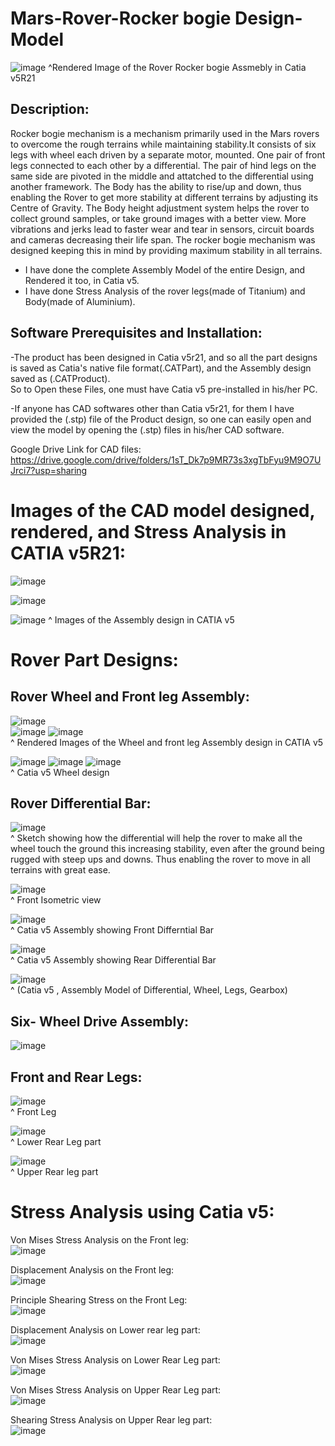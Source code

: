 # Mars-Rover-Rocker bogie Design-Model  
 
![image](https://user-images.githubusercontent.com/84036074/126301984-ffd4b627-9b29-48ff-aee7-f9e64355e841.png)
^Rendered Image of the Rover Rocker bogie Assmebly in Catia v5R21

## Description:  

Rocker bogie mechanism is a mechanism primarily used in the Mars rovers to overcome the rough terrains while maintaining stability.It consists of six legs with wheel each driven by a separate motor, mounted. One pair of front legs connected to each other by a differential. The pair of hind legs on the same side are pivoted in the middle and attatched to the differential using another framework. The Body has the ability to rise/up and down, thus enabling the Rover to get more stability at different terrains by adjusting its Centre of Gravity. The Body height adjustment system helps the rover to collect ground samples, or take ground images with a better view. More vibrations and jerks lead to faster wear and tear in sensors, circuit boards and cameras decreasing their life span. The rocker bogie mechanism was designed keeping this in mind by providing maximum stability in all terrains.
- I have done the complete Assembly Model of the entire Design, and Rendered it too, in Catia v5.
- I have done Stress Analysis of the rover legs(made of Titanium) and Body(made of Aluminium).  

## Software Prerequisites and Installation:  

-The product has been designed in Catia v5r21, and so all the part designs is saved as Catia's native file format(.CATPart), and the Assembly design saved as (.CATProduct).  
So to Open these Files, one must have Catia v5 pre-installed in his/her PC.  

-If anyone has CAD softwares other than Catia v5r21, for them I have provided the (.stp) file of the Product design, so one can easily open and view the model by opening the (.stp) files in his/her CAD software.  

Google Drive Link for CAD files: https://drive.google.com/drive/folders/1sT_Dk7p9MR73s3xgTbFyu9M9O7UJrci7?usp=sharing

# **Images of the CAD model designed, rendered, and Stress Analysis in CATIA v5R21:**  

![image](https://user-images.githubusercontent.com/84036074/126433019-48d6d6cc-4a6d-4aab-8dd6-fdcc0d45e83a.png)

![image](https://user-images.githubusercontent.com/84036074/126433270-f15222be-4e8c-41b9-b1f8-1538d2d18400.png)

![image](https://user-images.githubusercontent.com/84036074/126433449-8a39ce6a-bb8c-4c0d-807b-c9a3328dc104.png)
^ Images of the Assembly design in CATIA v5  

# Rover Part Designs: 

## Rover Wheel and Front leg Assembly:
![image](https://user-images.githubusercontent.com/84036074/126433965-282128df-540f-44fe-8ec5-ab61621502a5.png)  
![image](https://user-images.githubusercontent.com/84036074/126434053-984c0027-dff6-4a9f-a4d6-6d617cb405b4.png)
![image](https://user-images.githubusercontent.com/84036074/126434063-493e131f-b857-4a9e-9243-07f9a52053d6.png)  
^ Rendered Images of the Wheel and front leg Assembly design in CATIA v5 

![image](https://user-images.githubusercontent.com/84036074/126434086-cd1ea51c-d7e1-4db6-bb41-3eadb9bcdfb6.png)
![image](https://user-images.githubusercontent.com/84036074/126434092-e4fb5622-bdfd-468a-bd87-99e9db53b78d.png)
![image](https://user-images.githubusercontent.com/84036074/126434101-e4b8a05e-1d98-4c0c-ac88-4a5e637b757b.png)  
^ Catia v5 Wheel design  

## Rover Differential Bar:  

![image](https://user-images.githubusercontent.com/84036074/126439542-6938b25b-6712-4405-88f6-473598392724.png)  
^ Sketch showing how the differential will help the rover to make all the wheel touch the ground this increasing stability, even after the ground being rugged with steep ups and downs. Thus enabling the rover to move in all terrains with great ease.  

![image](https://user-images.githubusercontent.com/84036074/126440319-95ac5a9f-e8c9-46cb-a3ef-d49b1db8720e.png)  
^ Front Isometric view  

![image](https://user-images.githubusercontent.com/84036074/126440376-8dc6d489-85fd-4cf6-9367-01343b93662a.png)  
^ Catia v5 Assembly showing Front Differntial Bar  

![image](https://user-images.githubusercontent.com/84036074/126440434-1d5156df-3c38-46a9-9a97-01821e07e2a9.png)  
^ Catia v5 Assembly showing Rear Differential Bar  

![image](https://user-images.githubusercontent.com/84036074/126440561-89569420-faa5-4dc4-bad4-88288c0e2212.png)  
^ (Catia v5 , Assembly Model of Differential, Wheel, Legs, Gearbox)  

## Six- Wheel Drive Assembly:  
![image](https://user-images.githubusercontent.com/84036074/126441174-2278c2cc-e000-4d56-af65-e61eec8b9d6e.png)  
 
## Front and Rear Legs:  

![image](https://user-images.githubusercontent.com/84036074/126441393-540778e4-7fde-4d7b-b953-24e68bd9f21a.png)  
^ Front Leg  

![image](https://user-images.githubusercontent.com/84036074/126441445-bcc4953a-8779-4163-9b43-1ba643b84896.png)  
^ Lower Rear Leg part  

![image](https://user-images.githubusercontent.com/84036074/126441536-8c495e47-e5ee-4772-bc65-7f179b6cbc67.png)  
^ Upper Rear leg part  

# **Stress Analysis using Catia v5:**  

Von Mises Stress Analysis on the Front leg:  
![image](https://user-images.githubusercontent.com/84036074/126442093-5a25939e-e581-4af6-9f80-44030cb222a9.png)  

Displacement Analysis on the Front leg:  
![image](https://user-images.githubusercontent.com/84036074/126442211-6bb8a884-98cd-40af-946a-d655e1070412.png)  

Principle Shearing Stress on the Front Leg:  
![image](https://user-images.githubusercontent.com/84036074/126442271-4cfe5017-041f-43d8-92b9-89f8d6be830e.png)  

Displacement Analysis on Lower rear leg part:  
![image](https://user-images.githubusercontent.com/84036074/126442299-f01a8302-7153-4679-80f2-f8d91e4c3257.png)  

Von Mises Stress Analysis on Lower Rear Leg part:  
![image](https://user-images.githubusercontent.com/84036074/126442335-bc1d644b-185a-4e84-a661-32753d186e53.png)  

Von Mises Stress Analysis on Upper Rear Leg part:  
![image](https://user-images.githubusercontent.com/84036074/126442354-bebc6bb7-bfe8-4932-b4d6-95b6c6a9cdd3.png)  

Shearing Stress Analysis on Upper Rear leg part:  
![image](https://user-images.githubusercontent.com/84036074/126442516-8ba8ccdb-0586-4b82-bd75-e86168c28487.png)














